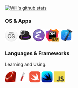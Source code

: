 [![Will's github stats](https://github-readme-stats.vercel.app/api?username=willbchang&show_icons=true&disable_animations=true&include_all_commits=true&hide_title=true)](https://github.com/anuraghazra/github-readme-stats)

### OS & Apps
<code><a href="https://www.apple.com/macos/"><img height="40" src="images/macos.png"></a></code>
<code><a href="https://www.alfredapp.com/"><img height="40" src="images/alfred.png"></a></code>
<code><a href="https://www.gnu.org/software/emacs/"><img height="40" src="images/emacs.png"></a></code>
<code><a href="https://www.jetbrains.com/ruby/nextversion/"><img height="40" src="images/rubymine-eap.png"></a></code>
<code><a href="https://developer.apple.com/xcode/"><img height="40" src="images/xcode.png"></a></code>

### Languages & Frameworks
Learning and Using.

<code><a href="https://www.ruby-lang.org/en/"><img height="35" src="images/ruby.png"></a></code>
<code><a href="https://jekyllrb.com/"><img height="35" src="images/jekyll.png"></a></code>
<code><a href="https://developer.apple.com/swift/"><img height="35" src="images/swift.png"></a></code>
<code><a href="https://developer.apple.com/xcode/swiftui/"><img height="35" src="images/swiftui.png"></a></code>
<code><a href="https://javascript.info/"><img height="35" src="images/javascript.png"></a></code>
